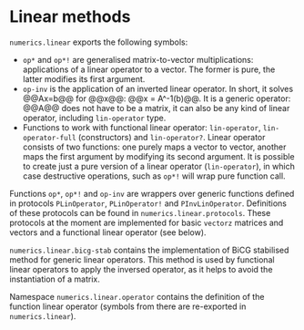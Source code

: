 # Linear methods

`numerics.linear` exports the following symbols:
- `op*` and `op*!` are generalised matrix-to-vector multiplications: applications of a
  linear operator to a vector. The former is pure, the latter modifies its first argument.
- `op-inv` is the application of an inverted linear operator. In short, it solves @@Ax=b@@
  for @@x@@: @@x = A^-1(b)@@. It is a generic operator: @@A@@ does not have to be a matrix,
  it can also be any kind of linear operator, including `lin-operator` type.
- Functions to work with functional linear operator: `lin-operator`, `lin-operator-full`
  (constructors) and `lin-operator?`. Linear operator consists of two functions: one
  purely maps a vector to vector, another maps the first argument by modifying its second
  argument. It is possible to create just a pure version of a linear operator
  (`lin-operator`), in which case destructive operations, such as `op*!` will wrap pure
  function call.

Functions `op*`, `op*!` and `op-inv` are wrappers over generic functions defined in
protocols `PLinOperator`, `PLinOperator!` and `PInvLinOperator`. Definitions of these
protocols can be found in `numerics.linear.protocols`. These protocols at the moment
are implemented for basic `vectorz` matrices and vectors and a functional linear operator
(see below).

`numerics.linear.bicg-stab` contains the implementation of BiCG stabilised method for
generic linear operators. This method is used by functional linear operators to apply
the inversed operator, as it helps to avoid the instantiation of a matrix.

Namespace `numerics.linear.operator` contains the definition of the function linear
operator (symbols from there are re-exported in `numerics.linear`). 

